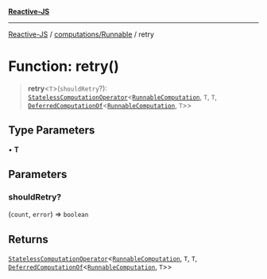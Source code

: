 [**Reactive-JS**](../../../README.md)

***

[Reactive-JS](../../../README.md) / [computations/Runnable](../README.md) / retry

# Function: retry()

> **retry**\<`T`\>(`shouldRetry`?): [`StatelessComputationOperator`](../../type-aliases/StatelessComputationOperator.md)\<[`RunnableComputation`](../interfaces/RunnableComputation.md), `T`, `T`, [`DeferredComputationOf`](../../type-aliases/DeferredComputationOf.md)\<[`RunnableComputation`](../interfaces/RunnableComputation.md), `T`\>\>

## Type Parameters

• **T**

## Parameters

### shouldRetry?

(`count`, `error`) => `boolean`

## Returns

[`StatelessComputationOperator`](../../type-aliases/StatelessComputationOperator.md)\<[`RunnableComputation`](../interfaces/RunnableComputation.md), `T`, `T`, [`DeferredComputationOf`](../../type-aliases/DeferredComputationOf.md)\<[`RunnableComputation`](../interfaces/RunnableComputation.md), `T`\>\>
